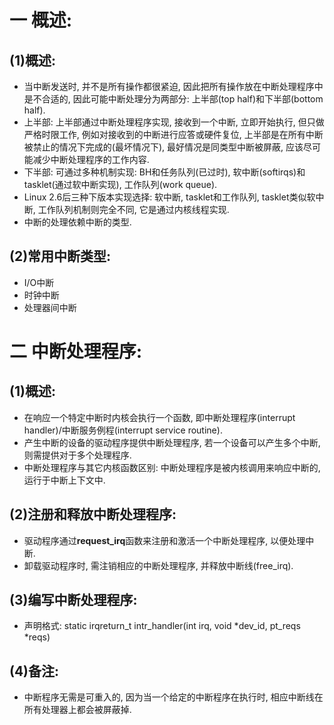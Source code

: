 # 一 概述:
## (1)概述:
- 当中断发送时, 并不是所有操作都很紧迫, 因此把所有操作放在中断处理程序中是不合适的, 因此可能中断处理分为两部分: 上半部(top half)和下半部(bottom half).
- 上半部: 上半部通过中断处理程序实现, 接收到一个中断, 立即开始执行, 但只做严格时限工作, 例如对接收到的中断进行应答或硬件复位, 上半部是在所有中断被禁止的情况下完成的(最坏情况下), 最好情况是同类型中断被屏蔽, 应该尽可能减少中断处理程序的工作内容.
- 下半部: 可通过多种机制实现: BH和任务队列(已过时), 软中断(softirqs)和tasklet(通过软中断实现), 工作队列(work queue).
- Linux 2.6后三种下版本实现选择: 软中断, tasklet和工作队列, tasklet类似软中断, 工作队列机制则完全不同, 它是通过内核线程实现.
- 中断的处理依赖中断的类型.

## (2)常用中断类型:
- I/O中断
- 时钟中断
- 处理器间中断

# 二 中断处理程序:
## (1)概述:
- 在响应一个特定中断时内核会执行一个函数, 即中断处理程序(interrupt handler)/中断服务例程(interrupt service routine).
- 产生中断的设备的驱动程序提供中断处理程序, 若一个设备可以产生多个中断, 则需提供对于多个处理程序.
- 中断处理程序与其它内核函数区别: 中断处理程序是被内核调用来响应中断的, 运行于中断上下文中.

## (2)注册和释放中断处理程序:
- 驱动程序通过**request_irq**函数来注册和激活一个中断处理程序, 以便处理中断.
- 卸载驱动程序时, 需注销相应的中断处理程序, 并释放中断线(free_irq).

## (3)编写中断处理程序:
- 声明格式: static irqreturn_t intr_handler(int irq, void *dev_id, pt_reqs *reqs)

## (4)备注:
- 中断程序无需是可重入的, 因为当一个给定的中断程序在执行时, 相应中断线在所有处理器上都会被屏蔽掉.
